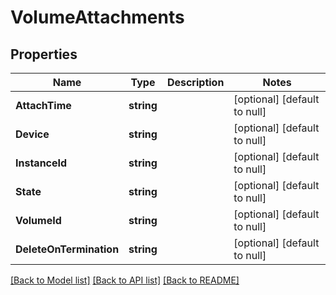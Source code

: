 # VolumeAttachments

## Properties
Name | Type | Description | Notes
------------ | ------------- | ------------- | -------------
**AttachTime** | **string** |  | [optional] [default to null]
**Device** | **string** |  | [optional] [default to null]
**InstanceId** | **string** |  | [optional] [default to null]
**State** | **string** |  | [optional] [default to null]
**VolumeId** | **string** |  | [optional] [default to null]
**DeleteOnTermination** | **string** |  | [optional] [default to null]

[[Back to Model list]](../README.md#documentation-for-models) [[Back to API list]](../README.md#documentation-for-api-endpoints) [[Back to README]](../README.md)


